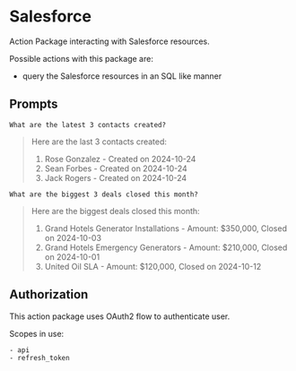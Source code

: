 # Salesforce

Action Package interacting with Salesforce resources.

Possible actions with this package are:

- query the Salesforce resources in an SQL like manner

## Prompts

```
What are the latest 3 contacts created?
```

> Here are the last 3 contacts created:
>
> 1. Rose Gonzalez - Created on 2024-10-24
> 2. Sean Forbes - Created on 2024-10-24
> 3. Jack Rogers - Created on 2024-10-24


```
What are the biggest 3 deals closed this month?
```

> Here are the biggest deals closed this month:
>
> 1. Grand Hotels Generator Installations - Amount: $350,000, Closed on 2024-10-03
> 2. Grand Hotels Emergency Generators - Amount: $210,000, Closed on 2024-10-01
> 3. United Oil SLA - Amount: $120,000, Closed on 2024-10-12

## Authorization

This action package uses OAuth2 flow to authenticate user.

Scopes in use:

    - api
    - refresh_token
